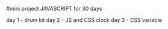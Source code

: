 #mini project JAVASCRIPT for 30 days

day 1 - drum kit
day 2 - JS and CSS clock
day 3 - CSS variable